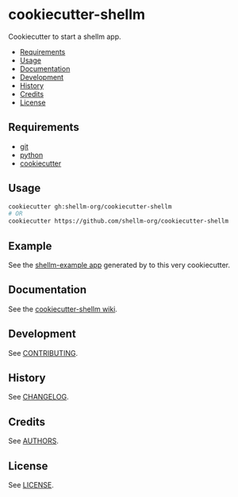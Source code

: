 # cookiecutter-shellm
Cookiecutter to start a shellm app.

- [Requirements](#requirements)
- [Usage](#usage)
- [Documentation](#documentation)
- [Development](#development)
- [History](#history)
- [Credits](#credits)
- [License](#license)

## Requirements
- [git](https://git-scm.com/downloads)
- [python](https://www.python.org/downloads/)
- [cookiecutter](https://github.com/audreyr/cookiecutter)

## Usage
```bash
cookiecutter gh:shellm-org/cookiecutter-shellm
# OR
cookiecutter https://github.com/shellm-org/cookiecutter-shellm
```

## Example
See the [shellm-example app](https://github.com/shellm-org/example-shellm)
generated by to this very cookiecutter.

## Documentation
See the [cookiecutter-shellm wiki](https://github.com/shellm-org/cookiecutter-shellm/wiki).

## Development
See [CONTRIBUTING](CONTRIBUTING.md).

## History
See [CHANGELOG](CHANGELOG.md).

## Credits
See [AUTHORS](AUTHORS.md).

## License
See [LICENSE](LICENSE).
